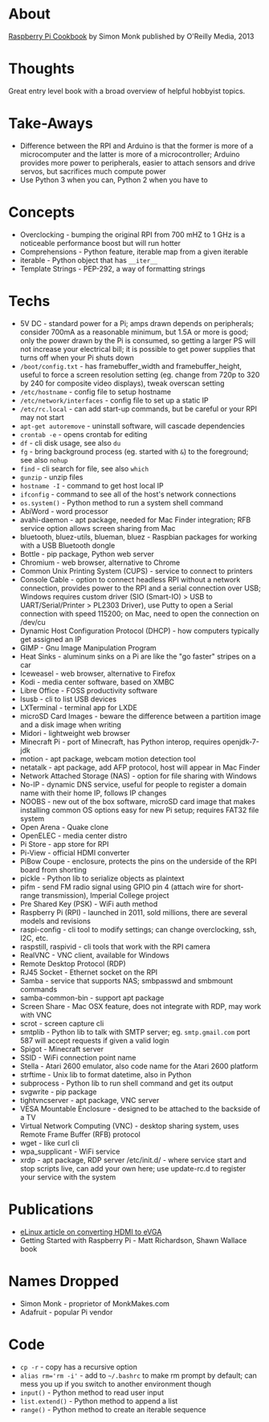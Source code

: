 # About

[Raspberry Pi Cookbook](http://razzpisampler.oreilly.com/)
by Simon Monk
published by O'Reilly Media, 2013

# Thoughts

Great entry level book with a broad overview of helpful hobbyist topics.

# Take-Aways

* Difference between the RPI and Arduino is that the former is more of a microcomputer and the latter is more of a microcontroller; Arduino provides more power to peripherals, easier to attach sensors and drive servos, but sacrifices much compute power
* Use Python 3 when you can, Python 2 when you have to


# Concepts

* Overclocking - bumping the original RPI from 700 mHZ to 1 GHz is a noticeable performance boost but will run hotter
* Comprehensions - Python feature, iterable map from a given iterable
* iterable - Python object that has `__iter__`
* Template Strings - PEP-292, a way of formatting strings


# Techs

* 5V DC - standard power for a Pi; amps drawn depends on peripherals; consider 700mA as a reasonable minimum, but 1.5A or more is good; only the power drawn by the Pi is consumed, so getting a larger PS will not increase your electrical bill; it is possible to get power supplies that turns off when your Pi shuts down
* `/boot/config.txt` - has framebuffer_width and framebuffer_height, useful to force a screen resolution setting (eg. change from 720p to 320 by 240 for composite video displays), tweak overscan setting
* `/etc/hostname` - config file to setup hostname
* `/etc/network/interfaces` - config file to set up a static IP
* `/etc/rc.local` - can add start-up commands, but be careful or your RPI may not start
* `apt-get autoremove` - uninstall software, will cascade dependencies
* `crontab -e` - opens crontab for editing
* `df` - cli disk usage, see also `du`
* `fg` - bring background process (eg. started with `&`) to the foreground; see also `nohup`
* `find` - cli search for file, see also `which`
* `gunzip` - unzip files
* `hostname -I` - command to get host local IP
* `ifconfig` - command to see all of the host's network connections
* `os.system()` - Python method to run a system shell command
* AbiWord - word processor
* avahi-daemon - apt package, needed for Mac Finder integration; RFB service option allows screen sharing from Mac
* bluetooth, bluez-utils, blueman, bluez - Raspbian packages for working with a USB Bluetooth dongle
* Bottle - pip package, Python web server
* Chromium - web browser, alternative to Chrome
* Common Unix Printing System (CUPS) - service to connect to printers
* Console Cable - option to connect headless RPI without a network connection, provides power to the RPI and a serial connection over USB; Windows requires custom driver (SIO (Smart-IO)  > USB to UART/Serial/Printer  > PL2303 Driver), use Putty to open a Serial connection with speed 115200; on Mac, need to open the connection on /dev/cu
* Dynamic Host Configuration Protocol (DHCP) - how computers typically get assigned an IP
* GIMP - Gnu Image Manipulation Program
* Heat Sinks - aluminum sinks on a Pi are like the "go faster" stripes on a car
* Iceweasel - web browser, alternative to Firefox
* Kodi - media center software, based on XMBC
* Libre Office - FOSS productivity software
* lsusb - cli to list USB devices
* LXTerminal - terminal app for LXDE
* microSD Card Images - beware the difference between a partition image and a disk image when writing
* Midori - lightweight web browser
* Minecraft Pi - port of Minecraft, has Python interop, requires openjdk-7-jdk
* motion - apt package, webcam motion detection tool
* netatalk - apt package, add AFP protocol, host will appear in Mac Finder
* Network Attached Storage (NAS) - option for file sharing with Windows
* No-IP - dynamic DNS service, useful for people to register a domain name with their home IP, follows IP changes
* NOOBS - new out of the box software, microSD card image that makes installing common OS options easy for new Pi setup; requires FAT32 file system
* Open Arena - Quake clone
* OpenELEC - media center distro
* Pi Store - app store for RPI
* Pi-View - official HDMI converter
* PiBow Coupe - enclosure, protects the pins on the underside of the RPI board from shorting
* pickle - Python lib to serialize objects as plaintext
* pifm - send FM radio signal using GPIO pin 4 (attach wire for short-range transmission), Imperial College project
* Pre Shared Key (PSK) - WiFi auth method
* Raspberry Pi (RPI) - launched in 2011, sold millions, there are several models and revisions
* raspi-config - cli tool to modify settings; can change overclocking, ssh, I2C, etc.
* raspstill, raspivid - cli tools that work with the RPI camera
* RealVNC - VNC client, available for Windows
* Remote Desktop Protocol (RDP)
* RJ45 Socket - Ethernet socket on the RPI
* Samba - service that supports NAS; smbpasswd and smbmount commands
* samba-common-bin - support apt package
* Screen Share - Mac OSX feature, does not integrate with RDP, may work with VNC
* scrot - screen capture cli
* smtplib - Python lib to talk with SMTP server; eg. `smtp.gmail.com` port 587 will accept requests if given a valid login
* Spigot - Minecraft server
* SSID - WiFi connection point name
* Stella - Atari 2600 emulator, also code name for the Atari 2600 platform
* strftime - Unix lib to format datetime, also in Python
* subprocess - Python lib to run shell command and get its output
* svgwrite - pip package
* tightvncserver - apt package, VNC server
* VESA Mountable Enclosure - designed to be attached to the backside of a TV
* Virtual Network Computing (VNC) - desktop sharing system, uses Remote Frame Buffer (RFB) protocol
* wget - like curl cli
* wpa_supplicant - WiFi service
* xrdp - apt package, RDP server
/etc/init.d/ - where service start and stop scripts live, can add your own here; use update-rc.d to register your service with the system

# Publications

* [eLinux article on converting HDMI to eVGA](https://elinux.org/RPi_VerifiedPeripherals#HDMI-.3EVGA_converter_boxes)
* Getting Started with Raspberry Pi - Matt Richardson, Shawn Wallace book

# Names Dropped

* Simon Monk - proprietor of MonkMakes.com
* Adafruit - popular Pi vendor

# Code

* `cp -r` - copy has a recursive option
* `alias rm='rm -i'` - add to `~/.bashrc` to make rm prompt by default; can mess you up if you switch to another environment though
* `input()` - Python method to read user input
* `list.extend()` - Python method to append a list
* `range()` - Python method to create an iterable sequence
